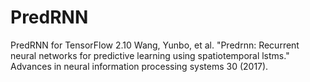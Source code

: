 # PredRNN
PredRNN for TensorFlow 2.10
Wang, Yunbo, et al. "Predrnn: Recurrent neural networks for predictive learning using spatiotemporal lstms." Advances in neural information processing systems 30 (2017).
